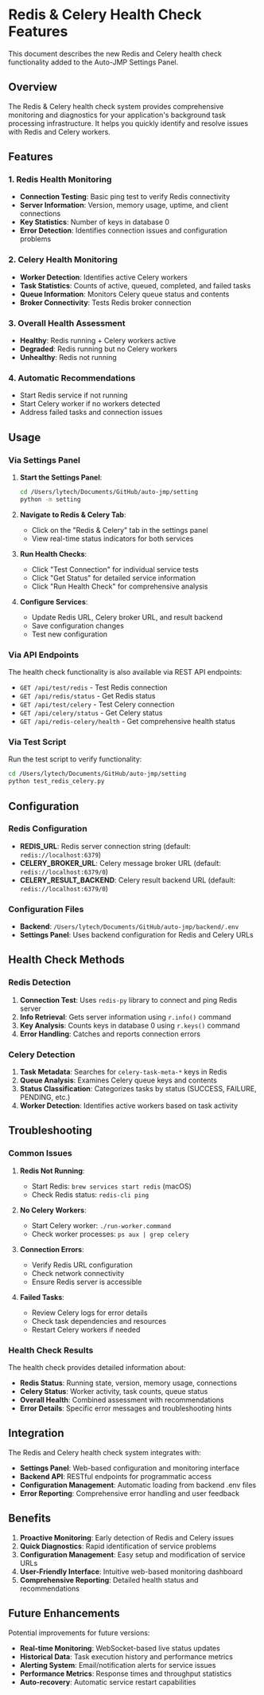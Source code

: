# Redis & Celery Health Check Features

This document describes the new Redis and Celery health check functionality added to the Auto-JMP Settings Panel.

## Overview

The Redis & Celery health check system provides comprehensive monitoring and diagnostics for your application's background task processing infrastructure. It helps you quickly identify and resolve issues with Redis and Celery workers.

## Features

### 1. Redis Health Monitoring

- **Connection Testing**: Basic ping test to verify Redis connectivity
- **Server Information**: Version, memory usage, uptime, and client connections
- **Key Statistics**: Number of keys in database 0
- **Error Detection**: Identifies connection issues and configuration problems

### 2. Celery Health Monitoring

- **Worker Detection**: Identifies active Celery workers
- **Task Statistics**: Counts of active, queued, completed, and failed tasks
- **Queue Information**: Monitors Celery queue status and contents
- **Broker Connectivity**: Tests Redis broker connection

### 3. Overall Health Assessment

- **Healthy**: Redis running + Celery workers active
- **Degraded**: Redis running but no Celery workers
- **Unhealthy**: Redis not running

### 4. Automatic Recommendations

- Start Redis service if not running
- Start Celery worker if no workers detected
- Address failed tasks and connection issues

## Usage

### Via Settings Panel

1. **Start the Settings Panel**:
   ```bash
   cd /Users/lytech/Documents/GitHub/auto-jmp/setting
   python -m setting
   ```

2. **Navigate to Redis & Celery Tab**:
   - Click on the "Redis & Celery" tab in the settings panel
   - View real-time status indicators for both services

3. **Run Health Checks**:
   - Click "Test Connection" for individual service tests
   - Click "Get Status" for detailed service information
   - Click "Run Health Check" for comprehensive analysis

4. **Configure Services**:
   - Update Redis URL, Celery broker URL, and result backend
   - Save configuration changes
   - Test new configuration

### Via API Endpoints

The health check functionality is also available via REST API endpoints:

- `GET /api/test/redis` - Test Redis connection
- `GET /api/redis/status` - Get Redis status
- `GET /api/test/celery` - Test Celery connection
- `GET /api/celery/status` - Get Celery status
- `GET /api/redis-celery/health` - Get comprehensive health status

### Via Test Script

Run the test script to verify functionality:

```bash
cd /Users/lytech/Documents/GitHub/auto-jmp/setting
python test_redis_celery.py
```

## Configuration

### Redis Configuration

- **REDIS_URL**: Redis server connection string (default: `redis://localhost:6379`)
- **CELERY_BROKER_URL**: Celery message broker URL (default: `redis://localhost:6379/0`)
- **CELERY_RESULT_BACKEND**: Celery result backend URL (default: `redis://localhost:6379/0`)

### Configuration Files

- **Backend**: `/Users/lytech/Documents/GitHub/auto-jmp/backend/.env`
- **Settings Panel**: Uses backend configuration for Redis and Celery URLs

## Health Check Methods

### Redis Detection

1. **Connection Test**: Uses `redis-py` library to connect and ping Redis server
2. **Info Retrieval**: Gets server information using `r.info()` command
3. **Key Analysis**: Counts keys in database 0 using `r.keys()` command
4. **Error Handling**: Catches and reports connection errors

### Celery Detection

1. **Task Metadata**: Searches for `celery-task-meta-*` keys in Redis
2. **Queue Analysis**: Examines Celery queue keys and contents
3. **Status Classification**: Categorizes tasks by status (SUCCESS, FAILURE, PENDING, etc.)
4. **Worker Detection**: Identifies active workers based on task activity

## Troubleshooting

### Common Issues

1. **Redis Not Running**:
   - Start Redis: `brew services start redis` (macOS)
   - Check Redis status: `redis-cli ping`

2. **No Celery Workers**:
   - Start Celery worker: `./run-worker.command`
   - Check worker processes: `ps aux | grep celery`

3. **Connection Errors**:
   - Verify Redis URL configuration
   - Check network connectivity
   - Ensure Redis server is accessible

4. **Failed Tasks**:
   - Review Celery logs for error details
   - Check task dependencies and resources
   - Restart Celery workers if needed

### Health Check Results

The health check provides detailed information about:

- **Redis Status**: Running state, version, memory usage, connections
- **Celery Status**: Worker activity, task counts, queue status
- **Overall Health**: Combined assessment with recommendations
- **Error Details**: Specific error messages and troubleshooting hints

## Integration

The Redis and Celery health check system integrates with:

- **Settings Panel**: Web-based configuration and monitoring interface
- **Backend API**: RESTful endpoints for programmatic access
- **Configuration Management**: Automatic loading from backend .env files
- **Error Reporting**: Comprehensive error handling and user feedback

## Benefits

1. **Proactive Monitoring**: Early detection of Redis and Celery issues
2. **Quick Diagnostics**: Rapid identification of service problems
3. **Configuration Management**: Easy setup and modification of service URLs
4. **User-Friendly Interface**: Intuitive web-based monitoring dashboard
5. **Comprehensive Reporting**: Detailed health status and recommendations

## Future Enhancements

Potential improvements for future versions:

- **Real-time Monitoring**: WebSocket-based live status updates
- **Historical Data**: Task execution history and performance metrics
- **Alerting System**: Email/notification alerts for service issues
- **Performance Metrics**: Response times and throughput statistics
- **Auto-recovery**: Automatic service restart capabilities
